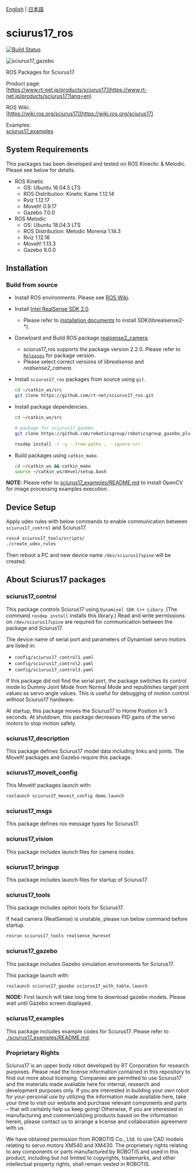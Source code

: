 [English](README.md) | [日本語](README.ja.md)

sciurus17_ros
====

[![Build Status](https://travis-ci.com/rt-net/sciurus17_ros.svg?branch=master)](https://travis-ci.com/rt-net/sciurus17_ros)

![sciurus17_gazebo](https://github.com/rt-net/sciurus17_ros/blob/images/images/sciurus17_gazebo.png "sciurus17_gazebo")

ROS Packages for Sciurus17.

Product page:  
[https://www.rt-net.jp/products/sciurus17](https://www.rt-net.jp/products/sciurus17?lang=en)

ROS Wiki:  
[https://wiki.ros.org/sciurus17](https://wiki.ros.org/sciurus17)

Examples:  
[sciurus17_examples](https://github.com/rt-net/sciurus17_ros/tree/master/sciurus17_examples)

## System Requirements

This packages has been developed and tested on ROS Kinectic & Melodic.
Please see below for details.

- ROS Kinetic
  - OS: Ubuntu 16.04.5 LTS
  - ROS Distribution: Kinetic Kame 1.12.14
  - Rviz 1.12.17
  - MoveIt! 0.9.17
  - Gazebo 7.0.0
- ROS Melodic
  - OS: Ubuntu 18.04.3 LTS
  - ROS Distribution: Melodic Morenia 1.14.3
  - Rviz 1.12.16
  - MoveIt! 1.13.3
  - Gazebo 9.0.0
  
## Installation

### Build from source

- Install ROS environments. Please see [ROS Wiki](http://wiki.ros.org/melodic/Installation/Ubuntu).

- Install [Intel RealSense SDK 2.0](https://github.com/IntelRealSense/librealsense).
  - Please refer to [installation documents](https://github.com/IntelRealSense/librealsense/blob/master/doc/distribution_linux.md) 
  to install SDK(librealsense2-\*).

- Donwloard and Build ROS package [realsense2_camera](http://wiki.ros.org/realsense2_camera).
  - sciurus17_ros supports the package version 2.2.0. Please refer to [`Releases`](https://github.com/IntelRealSense/realsense-ros/releases) for package version.
  - Please select correct versions of *librealsense* and *realsense2_camera*.

- Install `sciurus17_ros` packages from source using `git`.

  ```bash
  cd ~/catkin_ws/src
  git clone https://github.com/rt-net/sciurus17_ros.git
  ```

- Install package dependencies.

  ```bash
  cd ~/catkin_ws/src

  # package for sciurus17_gazebo
  git clone https://github.com/roboticsgroup/roboticsgroup_gazebo_plugins.git

  rosdep install -r -y --from-paths . --ignore-src
  ```

- Build packages using `catkin_make`.

  ```bash
  cd ~/catkin_ws && catkin_make
  source ~/catkin_ws/devel/setup.bash
  ```

**NOTE:** Please refer to 
[sciurus17_examples/README.md](./sciurus17_examples/README.md)
to install OpenCV for image processing examples execution.

## Device Setup

Apply udev rules with below commands to enable communication between `sciurus17_control` and Sciurus17.

```bash
roscd sciurus17_tools/scripts/
./create_udev_rules
```
Then reboot a PC and new device name `/dev/sciurus17spine` will be created.

## About Sciurus17 packages

### sciurus17_control

This package controls Sciurus17 using `Dynamixel SDK C++ Libary`.
(The command `rosdep install` installs this library.)
Read and write permissions on `/dev/sciurus17spine` 
are required for communication between the package and Sciurus17.

The device name of serial port and parameters of Dynamixel servo motors are listed in:

- `config/sciurus17_control1.yaml`
- `config/sciurus17_control2.yaml`
- `config/sciurus17_control3.yaml`

If this package did not find the serial port, the package switches its control mode to Dummy Joint Mode from Normal Mode
and republishes target joint values as servo angle values.
This is useful for debugging of motion control without Sciurus17 hardware.

At startup, this package moves the Sciurus17 to Home Position in 5 seconds.
At shutdown, this package decreases PID gains of the servo motors to stop motion safely.

### sciurus17_description

This package defines Sciurus17 model data including links and joints.
The MoveIt! packages and Gazebo require this package.

### sciurus17_moveit_config

This MoveIt! packages launch with:

```bash
roslaunch sciurus17_moveit_config demo.launch
```

### sciurus17_msgs

This package defines ros message types for Sciurus17.

### sciurus17_vision

This package includes launch files for camera nodes.

### sciurus17_bringup

This package includes launch files for startup of Sciurus17.

### sciurus17_tools

This package includes option tools for Sciurus17.

If head camera (RealSense) is unstable, please run below command before startup.

```bash
rosrun sciurus17_tools realsense_hwreset
```

### sciurus17_gazebo

This package includes Gazebo simulation environments for Sciurus17.

This package launch with:

```bash
roslaunch sciurus17_gazebo sciurus17_with_table.launch
```

**NODE:** First launch will take long time to download gazebo models. Please wait until Gazebo screen displayed.

### sciurus17_examples

This package includes example codes for Sciurus17.
Please refer to [./sciurus17_examples/README.md](./sciurus17_examples/README.md).

### Proprietary Rights

Sciurus17 is an upper body robot developed by RT Corporation for research purposes. Please read the license information contained in this repository to find out more about licensing. Companies are permitted to use Sciurus17 and the materials made available here for internal, research and development purposes only. If you are interested in building your own robot for your personal use by utilizing the information made available here, take your time to visit our website and purchase relevant components and parts – that will certainly help us keep going! Otherwise, if you are interested in manufacturing and commercializing products based on the information herein, please contact us to arrange a license and collaboration agreement with us. 

We have obtained permission from ROBOTIS Co., Ltd. to use CAD models relating to servo motors XM540 and XM430. The proprietary rights relating to any components or parts manufactured by ROBOTIS and used in this product, including but not limited to copyrights, trademarks, and other intellectual property rights, shall remain vested in ROBOTIS. 

